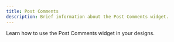 ```yaml
---
title: Post Comments
description: Brief information about the Post Comments widget.
---
```


Learn how to use the Post Comments widget in your designs.
